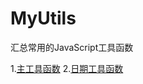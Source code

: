 # MyUtils
汇总常用的JavaScript工具函数

1.[主工具函数](https://github.com/XmanLin/MyUtils/tree/master/util)
2.[日期工具函数](https://github.com/XmanLin/MyUtils/tree/master/dateUtil)
